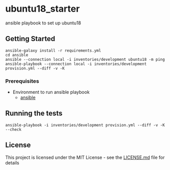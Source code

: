 # ubuntu18_starter
ansible playbook to set up ubuntu18

## Getting Started

```shell
ansible-galaxy install -r requirements.yml
cd ansible
ansible --connection local -i inventories/development ubuntu18 -m ping
ansible-playbook --connection local -i inventories/development provision.yml --diff -v -K
```

### Prerequisites

* Environment to run ansible playbook
    - [ansible](https://docs.ansible.com/ansible/latest/installation_guide/intro_installation.html)


## Running the tests

```shell
ansible-playbook -i inventories/development provision.yml --diff -v -K --check
```

## License

This project is licensed under the MIT License - see the [LICENSE.md](LICENSE.md) file for details
